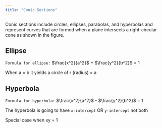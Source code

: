 ```yaml
---
title: "Conic Sections"
---
```


Conic sections include circles, ellipses, parabolas, and hyperbolas and represent curves that are formed when a plane intersects a right-circular cone as shown in the figure.

## Ellipse

`Formula for ellipse:` $\frac{x^2}{a^2}$ + $\frac{y^2}{b^2}$ = 1

When a = b it yields a circle of r (radius) = a

## Hyperbola

`Formula for hyperbola:` $\frac{x^2}{a^2}$ - $\frac{y^2}{b^2}$ = 1

The hyperbola is going to have `x-intercept` OR `y-intercept` not both

Special case when xy = 1